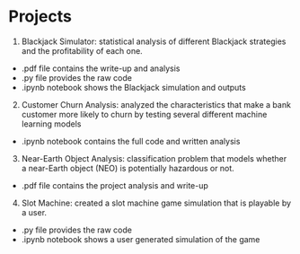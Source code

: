 # Projects

1) Blackjack Simulator: statistical analysis of different Blackjack strategies and the profitability of each one.

- .pdf file contains the write-up and analysis
- .py file provides the raw code
- .ipynb notebook shows the Blackjack simulation and outputs

2) Customer Churn Analysis: analyzed the characteristics that make a bank customer more likely to churn by testing several different machine learning models

- .ipynb notebook contains the full code and written analysis

3) Near-Earth Object Analysis: classification problem that models whether a near-Earth object (NEO) is potentially hazardous or not. 

- .pdf file contains the project analysis and write-up

4) Slot Machine: created a slot machine game simulation that is playable by a user.

- .py file provides the raw code
- .ipynb notebook shows a user generated simulation of the game
